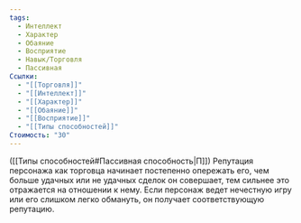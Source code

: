 ```yaml
---
tags:
  - Интеллект
  - Характер
  - Обаяние
  - Восприятие
  - Навык/Торговля
  - Пассивная
Ссылки:
  - "[[Торговля]]"
  - "[[Интеллект]]"
  - "[[Характер]]"
  - "[[Обаяние]]"
  - "[[Восприятие]]"
  - "[[Типы способностей]]"
Стоимость: "30"
---
```

([[Типы способностей#Пассивная способность|П]]) Репутация персонажа как торговца начинает постепенно опережать его, чем больше удачных или не удачных сделок он совершает, тем сильнее это отражается на отношении к нему. Если персонаж ведет нечестную игру или его слишком легко обмануть, он получает соответствующую репутацию. 